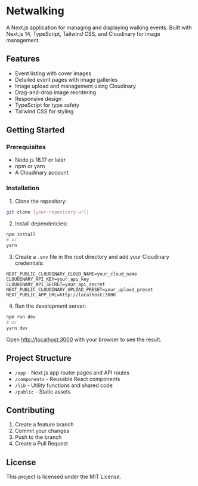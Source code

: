 # Netwalking

A Next.js application for managing and displaying walking events. Built with Next.js 14, TypeScript, Tailwind CSS, and Cloudinary for image management.

## Features

- Event listing with cover images
- Detailed event pages with image galleries
- Image upload and management using Cloudinary
- Drag-and-drop image reordering
- Responsive design
- TypeScript for type safety
- Tailwind CSS for styling

## Getting Started

### Prerequisites

- Node.js 18.17 or later
- npm or yarn
- A Cloudinary account

### Installation

1. Clone the repository:

```bash
git clone [your-repository-url]
```

2. Install dependencies:

```bash
npm install
# or
yarn
```

3. Create a `.env` file in the root directory and add your Cloudinary credentials:

```env
NEXT_PUBLIC_CLOUDINARY_CLOUD_NAME=your_cloud_name
CLOUDINARY_API_KEY=your_api_key
CLOUDINARY_API_SECRET=your_api_secret
NEXT_PUBLIC_CLOUDINARY_UPLOAD_PRESET=your_upload_preset
NEXT_PUBLIC_APP_URL=http://localhost:3000
```

4. Run the development server:

```bash
npm run dev
# or
yarn dev
```

Open [http://localhost:3000](http://localhost:3000) with your browser to see the result.

## Project Structure

- `/app` - Next.js app router pages and API routes
- `/components` - Reusable React components
- `/lib` - Utility functions and shared code
- `/public` - Static assets

## Contributing

1. Create a feature branch
2. Commit your changes
3. Push to the branch
4. Create a Pull Request

## License

This project is licensed under the MIT License.
